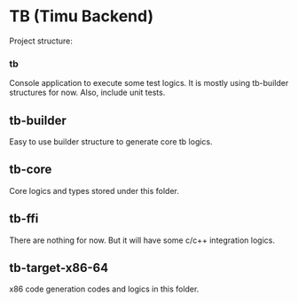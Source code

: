 # TB (Timu Backend)


Project structure:


### tb
Console application to execute some test logics. It is mostly using tb-builder structures for now. Also, include unit tests.

## tb-builder
Easy to use builder structure to generate core tb logics.

## tb-core
Core logics and types stored under this folder.

## tb-ffi
There are nothing for now. But it will have some c/c++ integration logics.

## tb-target-x86-64
x86 code generation codes and logics in this folder.
